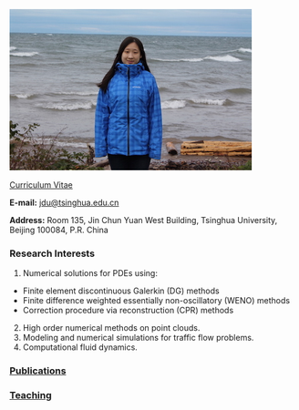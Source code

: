 ![Image](jdu.JPG) 

[Curriculum Vitae](CV.pdf) 

**E-mail:** jdu@tsinghua.edu.cn

**Address:** Room 135, Jin Chun Yuan West Building, Tsinghua University, Beijing 100084, P.R. China 

### Research Interests
1. Numerical solutions for PDEs using:
- Finite element discontinuous Galerkin (DG) methods
- Finite difference weighted essentially non-oscillatory (WENO) methods 
- Correction procedure via reconstruction (CPR) methods
2. High order numerical methods on point clouds.
3. Modeling and numerical simulations for traffic flow problems.
4. Computational fluid dynamics.

### [Publications](publications.md)

### [Teaching](teaching.md)

